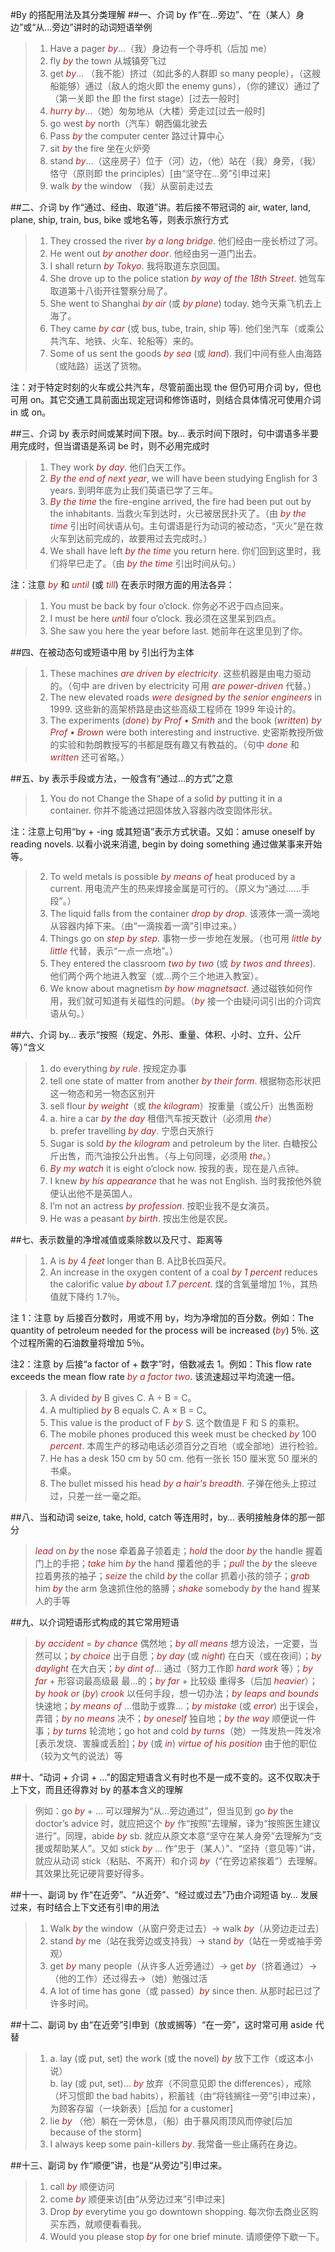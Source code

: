 #By 的搭配用法及其分类理解
##一、介词 by 作“在…旁边”、“在（某人）身边”或“从…旁边”讲时的动词短语举例
>1. Have a pager *by*…（我）身边有一个寻呼机（后加 me）
>2. fly *by* the town 从城镇旁飞过
>3. get *by*… （我不能）挤过（如此多的人群即 so many people），（这艘船能够）通过（敌人的炮火即 the enemy guns），（你的建议）通过了（第一关即 the 即 the first stage）[过去一般时]
>4. *hurry by*…（她）匆匆地从（大楼）旁走过[过去一般时]
>5. go west *by* north（汽车）朝西偏北驶去
>6. Pass *by* the computer center 路过计算中心
>7. sit *by* the fire 坐在火炉旁
>8. stand *by*…（这座房子）位于（河）边，（他）站在（我）身旁，（我）恪守（原则即 the principles）[由“坚守在…旁”引申过来]
>9. walk *by* the window （我）从窗前走过去

##二、介词 by 作“通过、经由、取道”讲。若后接不带冠词的 air, water, land, plane, ship, train, bus, bike 或地名等，则表示旅行方式
>1. They crossed the river *by a long bridge*. 他们经由一座长桥过了河。
>2. He went out *by another door*. 他经由另一道门出去。
>3. I shall return *by Tokyo*. 我将取道东京回国。
>4. She drove up to the police station *by way of the 18th Street*. 她驾车取道第十八街开往警察分局了。
>5. She went to Shanghai *by air* (或 *by plane*) today. 她今天乘飞机去上海了。
>6. They came *by car* (或 bus, tube, train, ship 等). 他们坐汽车（或乘公共汽车、地铁、火车、轮船等）来的。
>7. Some of us sent the goods *by sea* (或 *land*). 我们中间有些人由海路（或陆路）运送了货物。

注：对于特定时刻的火车或公共汽车，尽管前面出现 the 但仍可用介词 by，但也可用 on。其它交通工具前面出现定冠词和修饰语时，则结合具体情况可使用介词 in 或 on。

##三、介词 by 表示时间或某时间下限。by… 表示时间下限时，句中谓语多半要用完成时，但当谓语是系词 be 时，则不必用完成时
>1. They work *by day*. 他们白天工作。
>2. *By the end of next year*, we will have been studying English for 3 years. 到明年底为止我们英语已学了三年。
>3. *By the time* the fire-engine arrived, the fire had been put out by the inhabitants. 当救火车到达时，火已被居民扑灭了。（由 *by the time* 引出时间状语从句。主句谓语是行为动词的被动态，“灭火”是在救火车到达前完成的，故要用过去完成时。）
>4. We shall have left *by the time* you return here. 你们回到这里时，我们将早巳走了。（由 *by the time* 引出时间从句。）

注：注意 *by* 和 *until* (或 *till*) 在表示时限方面的用法各异：

>1) You must be back by four o’clock. 你务必不迟于四点回来。  
>2) I must be here *until* four o’clock. 我必须在这里呆到四点。   
>3) She saw you here the year before last. 她前年在这里见到了你。

##四、在被动态句或短语中用 by 引出行为主体
>1. These machines *are driven by electricity*. 这些机器是由电力驱动的。（句中 are driven by electricity 可用 *are power-driven* 代替。）
>2. The new elevated roads *were designed by the senior engineers* in 1999. 这些新的高架桥路是由这些高级工程师在 1999 年设计的。
>3. The experiments (*done*) *by Prof • Smith* and the book (*written*) *by Prof • Brown* were both interesting and instructive. 史密斯教授所做的实验和勃朗教授写的书都是既有趣又有教益的。（句中 *done* 和 *written* 还可省略。）

##五、by 表示手段或方法，一般含有“通过…的方式”之意
>1. You do not Change the Shape of a solid *by* putting it in a container. 你并不能通过把固体放入容器内改变固体形状。

注：注意上句用“by + -ing 或其短语”表示方式状语。又如：amuse oneself by reading novels. 以看小说来消遣, begin by doing something 通过做某事来开始等。

>2. To weld metals is possible *by means of* heat produced by a current. 用电流产生的热来焊接金属是可行的。（原义为“通过……手段”。）
>3. The liquid falls from the container *drop by drop*. 该液体一滴一滴地从容器内掉下来。（由“一滴挨着一滴”引申过来。）
>4. Things go on *step by step*. 事物一步一步地在发展。（也可用 *little by little* 代替，表示“一点一点地”。）
>5. They entered the classroom *two by two* (或 *by twos and threes*). 他们两个两个地进入教室（或…两个三个地进入教室）。
>6. We know about magnetism *by how magnetsact*. 通过磁铁如何作用，我们就可知道有关磁性的问题。（*by* 接一个由疑问词引出的介词宾语从句。）

##六、介词 by… 表示“按照（规定、外形、重量、体积、小时、立升、公斤等）”含义
>1. do everything *by rule*. 按规定办事
>2. tell one state of matter from another *by their form*. 根据物态形状把这一物态和另一物态区别开
>3. sell flour *by weight*（或 *the kilogram*）按重量（或公斤）出售面粉
>4. a. hire a car *by the day* 租借汽车按天数计（必须用 *the*）<br />b. prefer travelling *by day*. 宁愿白天旅行
>5. Sugar is sold *by the kilogram* and petroleum by the liter. 白糖按公斤出售，而汽油按公升出售。（与上句同理，必须用 *the*。）
>6. *By my watch* it is eight o’clock now. 按我的表，现在是八点钟。
>7. I knew *by his appearance* that he was not English. 当时我按他外貌便认出他不是英国人。
>8. I’m not an actress *by profession*. 按职业我不是女演员。
>9. He was a peasant *by birth*. 按出生他是农民。

##七、表示数量的净增减值或乘除数以及尺寸、距离等
>1. A is *by* 4 *feet* longer than B. A比B长四英尺。
>2. An increase in the oxygen content of a coal *by 1 percent* reduces the calorific value *by about 1.7 percent*. 煤的含氧量增加 1％，其热值就下降约 1.7％。

注 1：注意 by 后接百分数时，用或不用 by，均为净增加的百分数。例如：The quantity of petroleum needed for the process will be increased (*by*) 5％. 这个过程所需的石油数量将增加 5％。

注2：注意 by 后接“a factor of + 数字”时，倍数减去 1。例如：This flow rate exceeds the mean flow rate *by a factor two*. 该流速超过平均流速一倍。
>3. A divided *by* B gives C. A ÷ B = C。
>4. A multiplied *by* B equals C. A × B = C。
>5. This value is the product of F *by* S. 这个数值是 F 和 S 的乘积。
>6. The mobile phones produced this week must be checked *by* 100 *percent*. 本周生产的移动电话必须百分之百地（或全部地）进行检验。
>7. He has a desk 150 cm by 50 cm. 他有一张长 150 厘米宽 50 厘米的书桌。
>8. The bullet missed his head *by a hair's breadth*. 子弹在他头上掠过过，只差一丝一毫之距。

##八、当和动词 seize, take, hold, catch 等连用时，by… 表明接触身体的那一部分
> *lead* on *by* the nose 牵着鼻子领着走；*hold* the door *by* the handle 握着门上的手把；*take* him *by* the hand 攥着他的手；*pull* the *by* the sleeve 拉着男孩的袖子；*seize* the child *by* the collar 抓着小孩的领子；*grab* him *by* the arm 急速抓住他的胳膊；*shake* somebody *by* the hand 握某人的手等

##九、以介词短语形式构成的其它常用短语
> *by accident* = *by chance* 偶然地；*by all means* 想方设法，一定要，当然可以；*by choice* 出于自愿；*by day* (或 *night*) 在白天（或在夜间）；*by daylight* 在大白天；*by dint of*… 通过（努力工作即 *hard work* 等）；*by far* + 形容词最高级最 最…的；*by far* + 比较级 重得多（后加 *heavier*）；*by hook or* (*by*) *crook* 以任何手段，想一切办法；*by leaps and bounds* 快速地；*by means of* …借助于或靠…；*by mistake* (或 *error*) 出于误会，弄错；*by no means* 决不；*by oneself* 独自地；*by the way* 顺便说一件事；*by turns* 轮流地；go hot and cold *by turns*（她）一阵发热一阵发冷[表示发烧、害臊或丢脸]；*by* (或 *in*) *virtue of his position* 由于他的职位（较为文气的说法）等

##十、“动词 + 介词 + …”的固定短语含义有时也不是一成不变的。这不仅取决于上下文，而且还得靠对 by 的基本含义的理解
>例如：go *by* + … 可以理解为“从…旁边通过”，但当见到 go *by* the doctor’s advice 时，就应把这个 *by* 作“按照”去理解，译为“按照医生建议进行”。同理，abide *by* sb. 就应从原文本意“坚守在某人身旁”去理解为“支援或帮助某人”。又如 stick *by* … 作“忠于（某人）”、“坚持（意见等）”讲，就应从动词 stick（粘贴、不离开）和介词 *by*（“在旁边紧挨着”）去理解。其效果比死记硬背要好得多。

##十一、副词 by 作“在近旁”、“从近旁”、“经过或过去”乃由介词短语 by… 发展过来，有时结合上下文还有引申的用法
>1. Walk *by* the window（从窗户旁走过去）→ walk *by*（从旁边走过去）
>2. stand *by* me（站在我旁边或支持我）→ stand *by*（站在一旁或袖手旁观）
>3. get *by* many people（从许多人近旁通过）→ get *by*（挤着通过）→（他的工作）还过得去→（她）勉强过活
>4. A lot of time has gone（或 passed）*by* since then. 从那时起已过了许多时间。

##十二、副词 by 由“在近旁”引申到（放或搁等）“在一旁”，这时常可用 aside 代替
>1. a. lay (或 put, set) the work (或 the novel) *by* 放下工作（或这本小说）<br />b. lay (或 put, set)… *by* 放弃（不同意见即 the differences），戒除（坏习惯即 the bad habits），积蓄钱（由“将钱搁往一旁”引申过来），为顾客存留（一块新表）[后加 for a customer]
>2. lie *by* （他）躺在一旁休息，（船）由于暴风雨顶风而停驶[后加 because of the storm]
>3. I always keep some pain-killers *by*. 我常备一些止痛药在身边。

##十三、副词 by 作“顺便”讲，也是“从旁边”引申过来。
>1. call *by* 顺便访问
>2. come *by* 顺便来访[由“从旁边过来”引申过来]
>3. Drop *by* everytime you go downtown shopping. 每次你去商业区购买东西，就顺便看看我。
>4. Would you please stop *by* for one brief minute. 请顺便停下歇一下。

<style>em {color: brown;}</style>